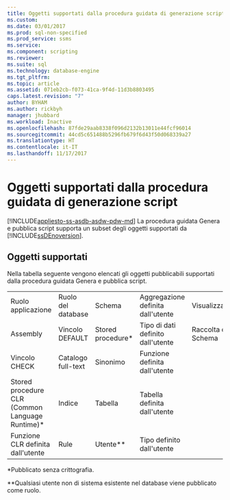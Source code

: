 ```yaml
---
title: Oggetti supportati dalla procedura guidata di generazione script | Microsoft Docs
ms.custom: 
ms.date: 03/01/2017
ms.prod: sql-non-specified
ms.prod_service: ssms
ms.service: 
ms.component: scripting
ms.reviewer: 
ms.suite: sql
ms.technology: database-engine
ms.tgt_pltfrm: 
ms.topic: article
ms.assetid: 071eb2cb-f073-41ca-9f4d-11d3b8803495
caps.latest.revision: "7"
author: BYHAM
ms.author: rickbyh
manager: jhubbard
ms.workload: Inactive
ms.openlocfilehash: 87fde29aab8338f096d2132b13011e44fcf96014
ms.sourcegitcommit: 44cd5c651488b5296fb679f6d43f50d068339a27
ms.translationtype: HT
ms.contentlocale: it-IT
ms.lasthandoff: 11/17/2017
---
```

# <a name="objects-supported-by-the-generate-scripts-wizard"></a>Oggetti supportati dalla procedura guidata di generazione script
[!INCLUDE[appliesto-ss-asdb-asdw-pdw-md](../../includes/appliesto-ss-asdb-asdw-pdw-md.md)] La procedura guidata Genera e pubblica script supporta un subset degli oggetti supportati da [!INCLUDE[ssDEnoversion](../../includes/ssdenoversion-md.md)].  
  
## <a name="supported-objects"></a>Oggetti supportati  
 Nella tabella seguente vengono elencati gli oggetti pubblicabili supportati dalla procedura guidata Genera e pubblica script.  
  
||||||  
|-|-|-|-|-|  
|Ruolo applicazione|Ruolo del database|Schema|Aggregazione definita dall'utente|Visualizzazione*|  
|Assembly|Vincolo DEFAULT|Stored procedure*|Tipo di dati definito dall'utente|Raccolta di XML Schema|  
|Vincolo CHECK|Catalogo full-text|Sinonimo|Funzione definita dall'utente||  
|Stored procedure CLR (Common Language Runtime)*|Indice|Tabella|Tabella definita dall'utente||  
|Funzione CLR definita dall'utente|Rule|Utente**|Tipo definito dall'utente||  
  
 *Pubblicato senza crittografia.  
  
 **Qualsiasi utente non di sistema esistente nel database viene pubblicato come ruolo.  
  
  
